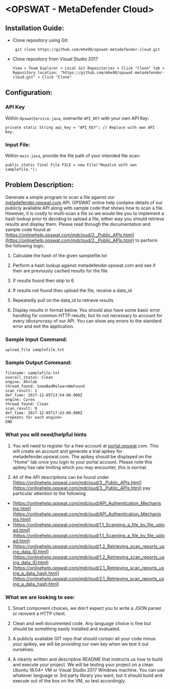 # <OPSWAT - MetaDefender Cloud>

## Installation Guide:
* Clone repository using Git: 
   ```
    git clone https://github.com/mhe98/opswat-metadefender-cloud.git
   ```
* Clone repository from Visual Studio 2017
   
   `View > Team Explorer > Local Git Repositories > Click "Clone" tab > Repository location: "https://github.com/mhe98/opswat-metadefender-cloud.git" > Click "Clone"`

## Configuration:

### API Key

Within `OpswatService.java`, overwrite `API_KEY` with your own API Key:

    private static String api_key = "API_KEY"; // Replace with own API Key.

### Input File:

Within `main.java`, provide the file path of your intended file scan: 

    public static final File FILE = new File("Repalce with own samplefile.");


## Problem Description:
Generate a simple program to scan a file against our [metadefender.opswat.com](metadefender.opswat.com) API. OPSWAT online help contains details of our publicly available API along with sample code that shows how to scan a file. However, it is costly to multi-scan a file so we would like you to implement a hash lookup prior to deciding to upload a file, either way you should retrieve results and display them. Please read through the documentation and sample code found at [https://onlinehelp.opswat.com/mdcloud/2._Public_APIs.html](https://onlinehelp.opswat.com/mdcloud/2._Public_APIs.html) to perform the following logic.

  1. Calculate the hash of the given samplefile.txt 
  
  2. Perform a hash lookup against metadefender.opswat.com and see if their are previously cached results for the file
  
  3. If results found then skip to 6
  
  4. If results not found then upload the file, receive a data_id
  
  5. Repeatedly pull on the data_id to retrieve results
  
  6. Display results in format below. You should also have some basic error handling for common HTTP results, but its not necessary to account for every idiosyncrasy of our API. You can show any errors to the standard error and exit the application.
  


   ### Sample Input Command:
    
    upload_file samplefile.txt
    
   ### Sample Output Command:

    filename: samplefile.txt    
    overall_status: Clean
    engine: Ahnlab    
    thread_found: SomeBadMalwareWeFound    
    scan_result: 1
    def_time: 2017-12-05T13:54:00.000Z
    engine: Cyren
    thread_found: Clean
    scan_result: 0
    def_time: 2017-12-05T17:43:00.000Z
    <repeats for each engine>
    END

    
### What you will need/helpful hints
1. You will need to register for a free account at [portal.opswat](portal.opswat.com).com. This will create an account and generate a trial apikey for metadefender.opswat.com. The apikey should be displayed on the "Home" tab once you login to your portal account. Please note this apikey has rate limiting which you may encounter, this is normal.

2.  All of the API descriptions can be found under [https://onlinehelp.opswat.com/mdcloud/3._Public_APIs.html](https://onlinehelp.opswat.com/mdcloud/3._Public_APIs.html) pay particular attention to the following
    
  - [https://onlinehelp.opswat.com/mdcloud/API_Authentication_Mechanisms.html](https://onlinehelp.opswat.com/mdcloud/API_Authentication_Mechanisms.html)
  - [https://onlinehelp.opswat.com/mdcloud/1.1_Scanning_a_file_by_file_upload.html](https://onlinehelp.opswat.com/mdcloud/1.1_Scanning_a_file_by_file_upload.html)
  - [https://onlinehelp.opswat.com/mdcloud/1.2_Retrieving_scan_reports_using_data_ID.html](https://onlinehelp.opswat.com/mdcloud/1.2_Retrieving_scan_reports_using_data_ID.html)
  - [https://onlinehelp.opswat.com/mdcloud/2.1_Retrieving_scan_reports_using_a_data_hash.html](https://onlinehelp.opswat.com/mdcloud/2.1_Retrieving_scan_reports_using_a_data_hash.html)
### What we are looking to see:

1. Smart component choices, we don't expect you to write a JSON parser or reinvent a HTTP client.

2. Clean and well documented code. Any language choice is fine but should be something easily installed and evaluated.

3. A publicly available GIT repo that should contain all your code minus your apikey, we will be providing our own key when we test it out ourselves.

4. A cleanly written and descriptive README that instructs us how to build and execute your project. We will be testing your project on a clean Ubuntu 18.04+ VM or Visual Studio 2017 Windows machine. You can use whatever language or 3rd party library you want, but it should build and execute out of the box on the VM, so test accordingly.
